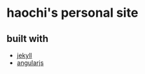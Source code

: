 haochi's personal site
======================

built with
-----------

* [jekyll](http://jekyllrb.com)
* [angularjs](https://angularjs.org)
